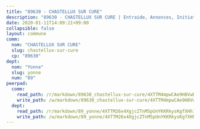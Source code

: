 ```yaml
---
title: "89630 - CHASTELLUX SUR CURE"
description: "89630 - CHASTELLUX SUR CURE | Entraide, Annonces, Initiatives"
date: 2020-01-11T14:09:21+09:00
collapsible: false
layout: commune
comm:
  nom: "CHASTELLUX SUR CURE"
  slug: chastellux-sur-cure
  cp: "89630"
dept:
  nom: "Yonne"
  slug: yonne
  num: "89"
peerpad:
  comm:
    read_path: /r/markdown/89630_chastellux-sur-cure/4XTTM4mpwCAe9H8VwD7VS3boUf5Rm7RsP7if4s3kQmBrrPV6a
    write_path: /w/markdown/89630_chastellux-sur-cure/4XTTM4mpwCAe9H8VwD7VS3boUf5Rm7RsP7if4s3kQmBrrPV6a-K3TgUcXKgw2EKd5CaXrfLuLbdxiL6zt5ZDt7rP6yTidxnKjEuw6DR1QnxHZiC6wzg7tZsQFAvoqV1XezDBdPNADZJfUBAPaiRiyTc91Mzp3uWHR1kmRiLmTbm6ePRcgv6djV54Z8
  dept:
    read_path: /r/markdown/89_yonne/4XTTM26x4XgjcZTnM5pUnYKKRkysKgfXHh1wiigoPHqn9LDKB
    write_path: /w/markdown/89_yonne/4XTTM26x4XgjcZTnM5pUnYKKRkysKgfXHh1wiigoPHqn9LDKB-K3TgU4xaMVqzoRnPJNyddApuMoWvJyHL35bzooauYvdhG3MLg3ikjpoueq9BDtqVP4hJBQxpPxix2gohzXyST9tZPnEkyXpDMdHiAFpx7EU6e8WgvFk7NPsBQepM8o13bG9dyqq7
---
```


